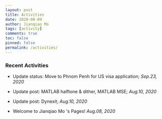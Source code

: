 ```yaml
---
layout: post
title: Activities
date: 2020-08-09
author: Jianqiao Mo
tags: [activity]
comments: true
toc: false
pinned: false
permalink: /activities/
---
```



### Recent Activities

- Update status: Move to Phnom Penh for US visa application; _Sep.23, 2020_

- Update post: MATLAB halftone & dither, MATLAB MSE; _Aug.10, 2020_

[//]: <> (- Update post: TOEFL Crawler; _Aug.10, 2020_)

- Update post: Dynexit; _Aug.10, 2020_

- Welcome to Jianqiao Mo 's Pages! _Aug.08, 2020_
